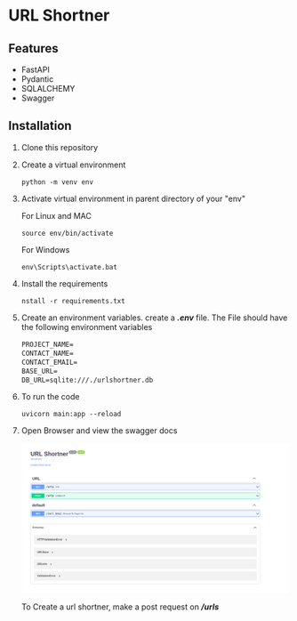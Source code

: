 # URL Shortner

## Features

*  FastAPI
*  Pydantic
*  SQLALCHEMY
*  Swagger

## Installation

1. Clone this repository
2. Create a virtual environment

    ```
    python -m venv env
    ```

3. Activate virtual environment in parent directory of your "env"

    For Linux and MAC

    ```
    source env/bin/activate
    ```

    For Windows

    ```
    env\Scripts\activate.bat
    ```

4. Install the requirements

    ```
    nstall -r requirements.txt
    ```

5. Create an environment variables. create a ***.env*** file. The File should have the following environment variables

    ```
    PROJECT_NAME=
    CONTACT_NAME=
    CONTACT_EMAIL=
    BASE_URL=
    DB_URL=sqlite:///./urlshortner.db
    ```

6. To run the code
    ```
    uvicorn main:app --reload
    ```

7. Open Browser and view the swagger docs

    ![alt text](shortner.png)

    To Create a url shortner, make a post request on ***/urls***